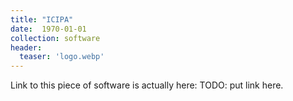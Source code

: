 ```yaml
---
title: "ICIPA"
date:  1970-01-01
collection: software
header:
  teaser: 'logo.webp'
---
```


Link to this piece of software is actually here: TODO: put link here.